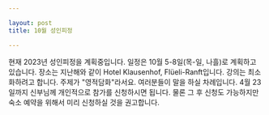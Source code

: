 ```yaml
---

layout: post 
title: 10월 성인피정

---
```


현재 2023년 성인피정을 계획중입니다.
일정은 10월 5-8일(목-일, 나흘)로 계획하고 있습니다. 장소는 지난해와 같이 Hotel Klausenhof, Flüeli-Ranft입니다.
강의는 최소화하려고 합니다. 주제가 "영적담화"라서요. 여러분들이 말을 하실 차례입니다.
4월 23일까지 신부님께 개인적으로 참가를 신청하시면 됩니다. 물론 그 후 신청도 가능하지만 숙소 예약을 위해서 미리 신청하실 것을 권고합니다.
